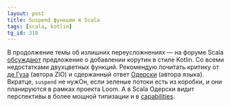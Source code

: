 ```yaml
---
layout: post
title: Suspend функции в Scala
tags: [scala, kotlin]
tg_id: 318
---
```

В продолжение темы об излишних переусложнениях — на форуме Scala [обсуждают](https://contributors.scala-lang.org/t/pre-sip-suspended-functions-and-continuations/5801) предложение о добавлении корутин в стиле Kotlin. Со всеми недостатками двухцветных функций. Рекомендую почитать критику от [де Гуза](https://contributors.scala-lang.org/t/pre-sip-suspended-functions-and-continuations/5801/20) (автора ZIO) и сдержанный ответ [Одерски](https://contributors.scala-lang.org/t/pre-sip-suspended-functions-and-continuations/5801/24) (автора языка). Вкратце, `suspend` не нужОн, если зеленые потоки есть из коробки, и они планируются в рамках проекта Loom. А в Scala Одерски видит перспективы в более мощной типизации и в [capabilities](https://www.slideshare.net/Odersky/capabilities-for-resources-and-effects-252161040).

